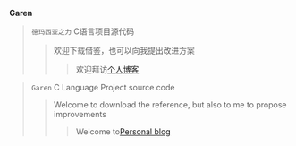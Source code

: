**Garen**
> `德玛西亚之力` C语言项目源代码
>> 欢迎下载借鉴，也可以向我提出改进方案
>>> 欢迎拜访[个人博客](http://www.heliumt.info)    

> `Garen` C Language Project source code
>> Welcome to download the reference, but also to me to propose improvements
>>> Welcome to[Personal blog](http://www.heliumt.info)
